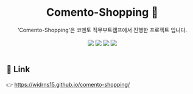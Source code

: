<p align="center">
  <h1 align="center">Comento-Shopping 🛒</h1>

  <p align="center">
'Comento-Shopping'은 코멘토 직무부트캠프에서 진행한 프로젝트 입니다.
  </br>
    <br/>
    <img src="https://img.shields.io/badge/React-05122A?style=flat&logo=React&logoColor=React"/>
    <img src="https://img.shields.io/badge/-CSS-05122A?style=flat&logo=CSS3&logoColor=1572B6"/>
    <img src="https://img.shields.io/badge/-HTML-05122A?style=flat&logo=HTML5"/>
    <img src="https://img.shields.io/badge/-JavaScript-05122A?style=flat&logo=JavaScript"/>
  <br/>
  <br/>
  
</p>

## 🚀 Link

👉 https://widrns15.github.io/comento-shopping/
